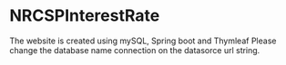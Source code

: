 # NRCSPInterestRate

The website is created using mySQL, Spring boot and Thymleaf
Please change the database name connection on the datasorce url string.
